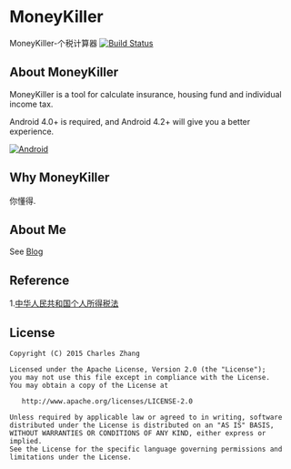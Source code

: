 # MoneyKiller
MoneyKiller-个税计算器
[![Build Status](https://travis-ci.org/zhangchaoxu/MoneyKiller.png?branch=master)](https://travis-ci.org/zhangchaoxu/MoneyKiller)

## About MoneyKiller
MoneyKiller is a tool for calculate insurance, housing fund and individual income tax.

Android 4.0+ is required, and Android 4.2+ will give you a better experience.

[![Android](http://mudlab9.com/static/image/btn_android.png)](https://play.google.com/store/apps/details?id=)

## Why MoneyKiller
你懂得.

## About Me
See [Blog](http://lean56.com)

## Reference
1.[中华人民共和国个人所得税法](http://www.gov.cn/flfg/2011-06/30/content_1897108.htm)

## License

    Copyright (C) 2015 Charles Zhang

    Licensed under the Apache License, Version 2.0 (the "License");
    you may not use this file except in compliance with the License.
    You may obtain a copy of the License at

       http://www.apache.org/licenses/LICENSE-2.0

    Unless required by applicable law or agreed to in writing, software
    distributed under the License is distributed on an "AS IS" BASIS,
    WITHOUT WARRANTIES OR CONDITIONS OF ANY KIND, either express or implied.
    See the License for the specific language governing permissions and
    limitations under the License.

